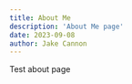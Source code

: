 ```yaml
---
title: About Me
description: 'About Me page'
date: 2023-09-08
author: Jake Cannon
---
```


Test about page

